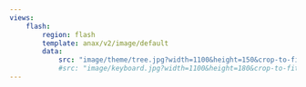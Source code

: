 ```yaml
---
views:
    flash:
        region: flash
        template: anax/v2/image/default
        data:
            src: "image/theme/tree.jpg?width=1100&height=150&crop-to-fit&area=0,0,30,0"
            #src: "image/keyboard.jpg?width=1100&height=180&crop-to-fit&area=10,10,0,10"
---
```

